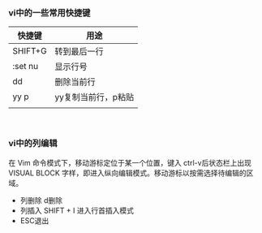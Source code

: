 ### vi中的一些常用快捷键

| 快捷键  | 用途                |
| ------- | ------------------- |
| SHIFT+G | 转到最后一行        |
| :set nu | 显示行号            |
| dd      | 删除当前行          |
| yy    p | yy复制当前行，p粘贴 |
|         |                     |

​          

### vi中的列编辑

在 Vim 命令模式下，移动游标定位于某一个位置，键入 ctrl-v后状态栏上出现 VISUAL BLOCK 字样，即进入纵向编辑模式。移动游标以按需选择待编辑的区域。

- 列删除
  d删除
- 列插入
  SHIFT + I 进入行首插入模式
- ESC退出